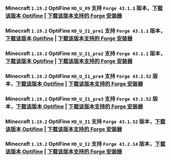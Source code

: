 ### Minecraft `1.19.2` OptiFine `HD_U_H9` 支持 `Forge 43.1.1` 版本，[下载该版本 Optifine](https://optifine.cn/download/OptiFine_1.19.2_HD_U_H9.jar) | [下载该版本支持的 Forge 安装器](https://maven.minecraftforge.net/net/minecraftforge/forge/1.19.2-43.1.1/forge-1.19.2-43.1.1-installer.jar)



### Minecraft `1.19.2` OptiFine `HD_U_I1_pre1` 支持 `Forge 43.1.1` 版本，[下载该版本 Optifine](https://optifine.cn/download/preview_OptiFine_1.19.2_HD_U_I1_pre1.jar) | [下载该版本支持的 Forge 安装器](https://maven.minecraftforge.net/net/minecraftforge/forge/1.19.2-43.1.1/forge-1.19.2-43.1.1-installer.jar)



### Minecraft `1.19.2` OptiFine `HD_U_I1_pre2` 支持 `Forge 43.1.1` 版本，[下载该版本 Optifine](https://optifine.cn/download/preview_OptiFine_1.19.2_HD_U_I1_pre2.jar) | [下载该版本支持的 Forge 安装器](https://maven.minecraftforge.net/net/minecraftforge/forge/1.19.2-43.1.1/forge-1.19.2-43.1.1-installer.jar)



### Minecraft `1.19.2` OptiFine `HD_U_I1_pre4` 支持 `Forge 43.1.52` 版本，[下载该版本 Optifine](https://optifine.cn/download/preview_OptiFine_1.19.2_HD_U_I1_pre4.jar) | [下载该版本支持的 Forge 安装器](https://maven.minecraftforge.net/net/minecraftforge/forge/1.19.2-43.1.52/forge-1.19.2-43.1.52-installer.jar)



### Minecraft `1.19.2` OptiFine `HD_U_I1_pre3` 支持 `Forge 43.1.52` 版本，[下载该版本 Optifine](https://optifine.cn/download/preview_OptiFine_1.19.2_HD_U_I1_pre3.jar) | [下载该版本支持的 Forge 安装器](https://maven.minecraftforge.net/net/minecraftforge/forge/1.19.2-43.1.52/forge-1.19.2-43.1.52-installer.jar)



### Minecraft `1.19.2` OptiFine `HD_U_I1` 支持 `Forge 43.1.52` 版本，[下载该版本 Optifine](https://optifine.cn/download/OptiFine_1.19.2_HD_U_I1.jar) | [下载该版本支持的 Forge 安装器](https://maven.minecraftforge.net/net/minecraftforge/forge/1.19.2-43.1.52/forge-1.19.2-43.1.52-installer.jar)



### Minecraft `1.19.2` OptiFine `HD_U_I2` 支持 `Forge 43.2.14` 版本，[下载该版本 Optifine](https://optifine.cn/download/OptiFine_1.19.2_HD_U_I2.jar) | [下载该版本支持的 Forge 安装器](https://maven.minecraftforge.net/net/minecraftforge/forge/1.19.2-43.2.14/forge-1.19.2-43.2.14-installer.jar)



